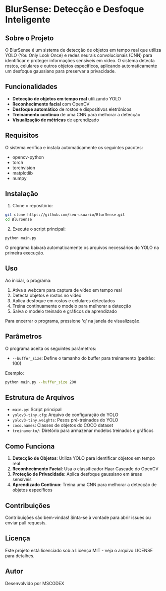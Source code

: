 # BlurSense: Detecção e Desfoque Inteligente

## Sobre o Projeto

O BlurSense é um sistema de detecção de objetos em tempo real que utiliza YOLO (You Only Look Once) e redes neurais convolucionais (CNN) para identificar e proteger informações sensíveis em vídeo. O sistema detecta rostos, celulares e outros objetos específicos, aplicando automaticamente um desfoque gaussiano para preservar a privacidade.

## Funcionalidades

- **Detecção de objetos em tempo real** utilizando YOLO
- **Reconhecimento facial** com OpenCV
- **Desfoque automático** de rostos e dispositivos eletrônicos
- **Treinamento contínuo** de uma CNN para melhorar a detecção
- **Visualização de métricas** de aprendizado

## Requisitos

O sistema verifica e instala automaticamente os seguintes pacotes:
- opencv-python
- torch
- torchvision
- matplotlib
- numpy

## Instalação

1. Clone o repositório:
```bash
git clone https://github.com/seu-usuario/BlurSense.git
cd BlurSense
```

2. Execute o script principal:
```bash
python main.py
```

O programa baixará automaticamente os arquivos necessários do YOLO na primeira execução.

## Uso

Ao iniciar, o programa:
1. Ativa a webcam para captura de vídeo em tempo real
2. Detecta objetos e rostos no vídeo
3. Aplica desfoque em rostos e celulares detectados
4. Treina continuamente o modelo para melhorar a detecção
5. Salva o modelo treinado e gráficos de aprendizado

Para encerrar o programa, pressione 'q' na janela de visualização.

## Parâmetros

O programa aceita os seguintes parâmetros:
- `--buffer_size`: Define o tamanho do buffer para treinamento (padrão: 100)

Exemplo:
```bash
python main.py --buffer_size 200
```

## Estrutura de Arquivos

- `main.py`: Script principal
- `yolov3-tiny.cfg`: Arquivo de configuração do YOLO
- `yolov3-tiny.weights`: Pesos pré-treinados do YOLO
- `coco.names`: Classes de objetos do COCO dataset
- `treinamento/`: Diretório para armazenar modelos treinados e gráficos

## Como Funciona

1. **Detecção de Objetos**: Utiliza YOLO para identificar objetos em tempo real
2. **Reconhecimento Facial**: Usa o classificador Haar Cascade do OpenCV
3. **Proteção de Privacidade**: Aplica desfoque gaussiano em áreas sensíveis
4. **Aprendizado Contínuo**: Treina uma CNN para melhorar a detecção de objetos específicos

## Contribuições

Contribuições são bem-vindas! Sinta-se à vontade para abrir issues ou enviar pull requests.

## Licença

Este projeto está licenciado sob a Licença MIT - veja o arquivo LICENSE para detalhes.

## Autor

Desenvolvido por  MSCODEX
